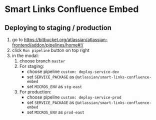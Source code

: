 # Smart Links Confluence Embed

## Deploying to staging / production

1. go to https://bitbucket.org/atlassian/atlassian-frontend/addon/pipelines/home#!/
2. click `Run pipeline` button on top right
3. in the modal:
   1. choose branch `master`
   2. For staging:
      - choose pipeline `custom: deploy-service-dev`
      - set `SERVICE_PACKAGE` as `@atlassian/smart-links-confluence-embed`
      - set `MICROS_ENV` as `stg-east`
   3. For production:
      - choose pipeline `custom: deploy-service-prod`
      - set `SERVICE_PACKAGE` as `@atlassian/smart-links-confluence-embed`
      - set `MICROS_ENV` as `prod-east`
